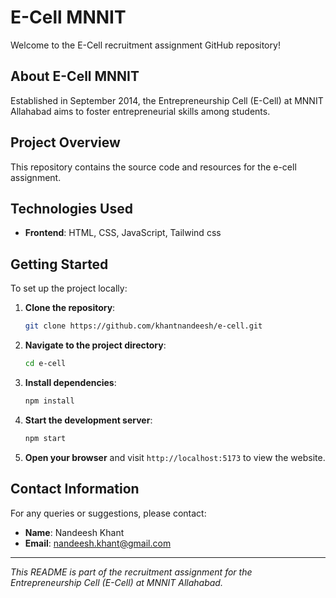 # E-Cell MNNIT

Welcome to the E-Cell recruitment assignment  GitHub repository! 

## About E-Cell MNNIT

Established in September 2014, the Entrepreneurship Cell (E-Cell) at MNNIT Allahabad aims to foster entrepreneurial skills among students.

## Project Overview

This repository contains the source code and resources for the e-cell assignment. 



## Technologies Used

- **Frontend**: HTML, CSS, JavaScript, Tailwind css



## Getting Started

To set up the project locally:

1. **Clone the repository**:
   ```bash
   git clone https://github.com/khantnandeesh/e-cell.git
   ```

2. **Navigate to the project directory**:
   ```bash
   cd e-cell
   ```

3. **Install dependencies**:
   ```bash
   npm install
   ```

4. **Start the development server**:
   ```bash
   npm start
   ```

5. **Open your browser** and visit `http://localhost:5173` to view the website.



## Contact Information

For any queries or suggestions, please contact:

- **Name**: Nandeesh Khant
- **Email**: nandeesh.khant@gmail.com

---

*This README is part of the recruitment assignment for the Entrepreneurship Cell (E-Cell) at MNNIT Allahabad.* 
